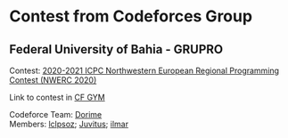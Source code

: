 # Contest from Codeforces Group
## Federal University of Bahia - GRUPRO

Contest: [2020-2021 ICPC Northwestern European Regional Programming Contest (NWERC 2020)](https://codeforces.com/group/QlsCcB22aH/contest/327509)

Link to contest in [CF GYM](https://codeforces.com/gym/103049)

Codeforce Team: [Dorime](https://codeforces.com/team/67616)\
Members: [lclpsoz](https://codeforces.com/profile/lclpsoz);
[Juvitus](https://codeforces.com/profile/Juvitus);
[ilmar](https://codeforces.com/profile/ilmar)